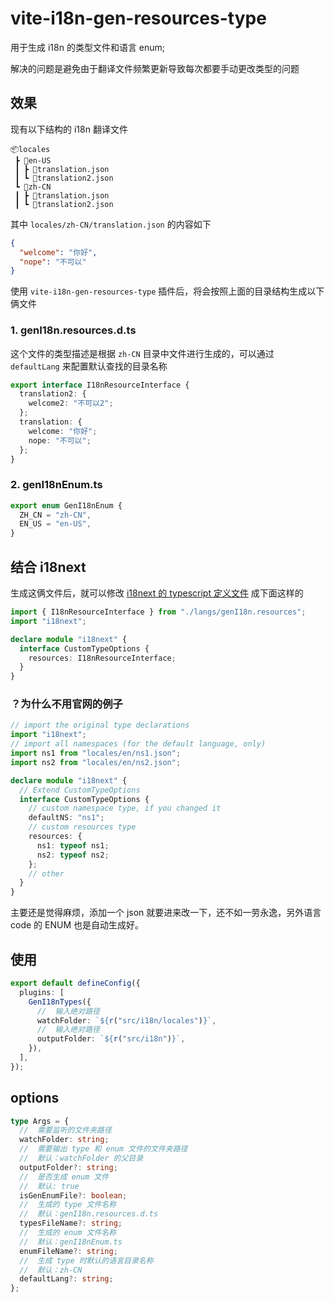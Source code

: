 # vite-i18n-gen-resources-type

用于生成 i18n 的类型文件和语言 enum;

解决的问题是避免由于翻译文件频繁更新导致每次都要手动更改类型的问题

## 效果

现有以下结构的 i18n 翻译文件

```text
📦locales
 ┣ 📂en-US
 ┃ ┣ 📜translation.json
 ┃ ┗ 📜translation2.json
 ┗ 📂zh-CN
 ┃ ┣ 📜translation.json
 ┃ ┗ 📜translation2.json
```

其中 `locales/zh-CN/translation.json` 的内容如下

```json
{
  "welcome": "你好",
  "nope": "不可以"
}
```

使用 `vite-i18n-gen-resources-type` 插件后，将会按照上面的目录结构生成以下俩文件

### 1. genI18n.resources.d.ts

这个文件的类型描述是根据 `zh-CN` 目录中文件进行生成的，可以通过 `defaultLang` 来配置默认查找的目录名称

```typescript
export interface I18nResourceInterface {
  translation2: {
    welcome2: "不可以2";
  };
  translation: {
    welcome: "你好";
    nope: "不可以";
  };
}
```

### 2. genI18nEnum.ts

```typescript
export enum GenI18nEnum {
  ZH_CN = "zh-CN",
  EN_US = "en-US",
}
```

## 结合 i18next

生成这俩文件后，就可以修改 [i18next 的 typescript 定义文件](https://www.i18next.com/overview/typescript#create-a-declaration-file) 成下面这样的

```typescript
import { I18nResourceInterface } from "./langs/genI18n.resources";
import "i18next";

declare module "i18next" {
  interface CustomTypeOptions {
    resources: I18nResourceInterface;
  }
}
```

### ？为什么不用官网的例子

```typescript
// import the original type declarations
import "i18next";
// import all namespaces (for the default language, only)
import ns1 from "locales/en/ns1.json";
import ns2 from "locales/en/ns2.json";

declare module "i18next" {
  // Extend CustomTypeOptions
  interface CustomTypeOptions {
    // custom namespace type, if you changed it
    defaultNS: "ns1";
    // custom resources type
    resources: {
      ns1: typeof ns1;
      ns2: typeof ns2;
    };
    // other
  }
}
```

主要还是觉得麻烦，添加一个 json 就要进来改一下，还不如一劳永逸，另外语言 code 的 ENUM 也是自动生成好。

## 使用

```typescript
export default defineConfig({
  plugins: [
    GenI18nTypes({
      //  输入绝对路径
      watchFolder: `${r("src/i18n/locales")}`,
      //  输入绝对路径
      outputFolder: `${r("src/i18n")}`,
    }),
  ],
});
```

## options

```typescript
type Args = {
  //  需要监听的文件夹路径
  watchFolder: string;
  //  需要输出 type 和 enum 文件的文件夹路径
  //  默认：watchFolder 的父目录
  outputFolder?: string;
  //  是否生成 enum 文件
  //  默认: true
  isGenEnumFile?: boolean;
  //  生成的 type 文件名称
  //  默认：genI18n.resources.d.ts
  typesFileName?: string;
  //  生成的 enum 文件名称
  //  默认：genI18nEnum.ts
  enumFileName?: string;
  //  生成 type 时默认的语言目录名称
  //  默认：zh-CN
  defaultLang?: string;
};
```
